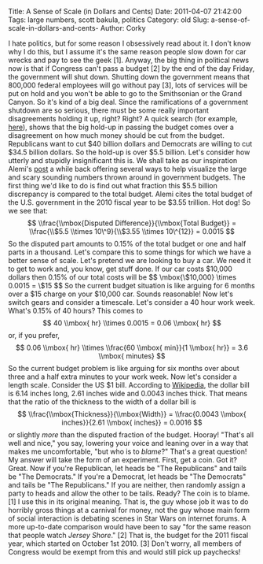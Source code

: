 Title: A Sense of Scale (in Dollars and Cents)
Date: 2011-04-07 21:42:00
Tags: large numbers, scott bakula, politics
Category: old
Slug: a-sense-of-scale-in-dollars-and-cents-
Author: Corky


I hate politics, but for some reason I obsessively read about it. I
don't know why I do this, but I assume it's the same reason people slow
down for car wrecks and pay to see the geek [1]. Anyway, the big thing
in political news now is that if Congress can't pass a budget [2] by the
end of the day Friday, the government will shut down. Shutting down the
government means that 800,000 federal employees will go without pay [3],
lots of services will be put on hold and you won't be able to go to the
Smithsonian or the Grand Canyon. So it's kind of a big deal. Since the
ramifications of a government shutdown are so serious, there must be
some really important disagreements holding it up, right? Right? A quick
search (for example,
[here](http://www.guardian.co.uk/world/2011/apr/07/us-congress-staff-government-shutdown)),
shows that the big hold-up in passing the budget comes over a
disagreement on how much money should be cut from the budget.
Republicans want to cut $40 billion dollars and Democrats are willing to
cut $34.5 billion dollars. So the hold-up is over $5.5 billion. Let's
consider how utterly and stupidly insignificant this is. We shall take
as our inspiration Alemi's
[post](http://thevirtuosi.blogspot.com/2010/12/law-and-large-numbers.html)
a while back offering several ways to help visualize the large and scary
sounding numbers thrown around in government budgets. The first thing
we'd like to do is find out what fraction this $5.5 billion discrepancy
is compared to the total budget. Alemi cites the total budget of the
U.S. government in the 2010 fiscal year to be $3.55 trillion. Hot dog!
So we see that: $$ \\frac{\\mbox{Disputed Difference}}{\\mbox{Total
Budget}} = \\frac{\\$5.5 \\times 10\^9}{\\$3.55 \\times 10\^{12}} =
0.0015 $$ So the disputed part amounts to 0.15% of the total budget or
one and half parts in a thousand. Let's compare this to some things for
which we have a better sense of scale. Let's pretend we are looking to
buy a car. We need it to get to work and, you know, get stuff done. If
our car costs $10,000 dollars then 0.15% of our total costs will be $$
\\mbox{\\$10,000} \\times 0.0015 = \\$15 $$ So the current budget
situation is like arguing for 6 months over a $15 charge on your $10,000
car. Sounds reasonable! Now let's switch gears and consider a timescale.
Let's consider a 40 hour work week. What's 0.15% of 40 hours? This comes
to $$ 40 \\mbox{ hr} \\times 0.0015 = 0.06 \\mbox{ hr} $$ or, if you
prefer, $$ 0.06 \\mbox{ hr} \\times \\frac{60 \\mbox{ min}}{1 \\mbox{
hr}} = 3.6 \\mbox{ minutes} $$ So the current budget problem is like
arguing for six months over about three and a half extra minutes to your
work week. Now let's consider a length scale. Consider the US $1 bill.
According to
[Wikipedia](http://en.wikipedia.org/wiki/United_States_one-dollar_bill#Small_size_notes),
the dollar bill is 6.14 inches long, 2.61 inches wide and 0.0043 inches
thick. That means that the ratio of the thickness to the width of a
dollar bill is $$ \\frac{\\mbox{Thickness}}{\\mbox{Width}} =
\\frac{0.0043 \\mbox{ inches}}{2.61 \\mbox{ inches}} = 0.0016 $$ or
slightly *more* than the disputed fraction of the budget. Hooray!
"That's all well and nice," you say, lowering your voice and leaning
over in a way that makes me uncomfortable, "but who is to *blame*?"
That's a great question! My answer will take the form of an experiment.
First, get a coin. Got it? Great. Now if you're Republican, let heads be
"The Republicans" and tails be "The Democrats." If you're a Democrat,
let heads be "The Democrats" and tails be "The Republicans." If you are
neither, then randomly assign a party to heads and allow the other to be
tails. Ready? The coin is to blame. [1] I use this in its original
meaning. That is, the guy whose job it was to do horribly gross things
at a carnival for money, not the guy whose main form of social
interaction is debating scenes in Star Wars on internet forums. A more
up-to-date comparison would have been to say "for the same reason that
people watch *Jersey Shore*." [2] That is, the budget for the 2011
fiscal year, which started on October 1st 2010. [3] Don't worry, all
members of Congress would be exempt from this and would still pick up
paychecks!

